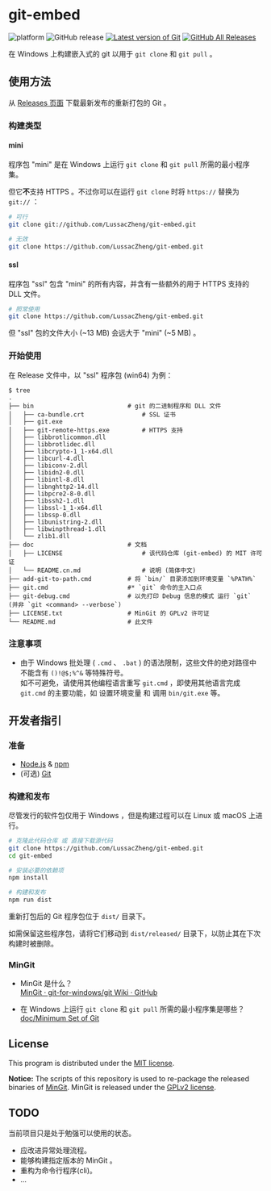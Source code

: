 # git-embed

![platform](https://img.shields.io/badge/platform-Windows-brightgreen?logo=windows)
![GitHub release](https://img.shields.io/github/v/release/LussacZheng/git-embed?include_prereleases&label=build)
[![Latest version of Git](https://img.shields.io/github/v/release/git-for-windows/git?label=git&color=f14e32&logo=git)](https://github.com/git-for-windows/git)
[![GitHub All Releases](https://img.shields.io/github/downloads/LussacZheng/git-embed/total?color=green&logo=github)](https://github.com/LussacZheng/git-embed/releases)

在 Windows 上构建嵌入式的 git 以用于 `git clone` 和 `git pull` 。

## 使用方法

从 [Releases 页面](https://github.com/LussacZheng/git-embed/releases) 下载最新发布的重新打包的 Git 。

### 构建类型

#### mini

程序包 "mini" 是在 Windows 上运行 `git clone` 和 `git pull` 所需的最小程序集。

但它**不**支持 HTTPS 。不过你可以在运行 `git clone` 时将 `https://` 替换为 `git://` ：

```bash
# 可行
git clone git://github.com/LussacZheng/git-embed.git

# 无效
git clone https://github.com/LussacZheng/git-embed.git
```

#### ssl

程序包 "ssl" 包含 "mini" 的所有内容，并含有一些额外的用于 HTTPS 支持的 DLL 文件。

```bash
# 照常使用
git clone https://github.com/LussacZheng/git-embed.git
```

但 "ssl" 包的文件大小 (\~13 MB) 会远大于 "mini" (\~5 MB) 。

### 开始使用

在 Release 文件中，以 "ssl" 程序包 (win64) 为例：

```shell
$ tree
.
├── bin                          # git 的二进制程序和 DLL 文件
│   ├── ca-bundle.crt                # SSL 证书
│   ├── git.exe
│   ├── git-remote-https.exe         # HTTPS 支持
│   ├── libbrotlicommon.dll
│   ├── libbrotlidec.dll
│   ├── libcrypto-1_1-x64.dll
│   ├── libcurl-4.dll
│   ├── libiconv-2.dll
│   ├── libidn2-0.dll
│   ├── libintl-8.dll
│   ├── libnghttp2-14.dll
│   ├── libpcre2-8-0.dll
│   ├── libssh2-1.dll
│   ├── libssl-1_1-x64.dll
│   ├── libssp-0.dll
│   ├── libunistring-2.dll
│   ├── libwinpthread-1.dll
│   └── zlib1.dll
├── doc                          # 文档
│   ├── LICENSE                      # 该代码仓库 (git-embed) 的 MIT 许可证
│   └── README.cn.md                 # 说明 (简体中文)
├── add-git-to-path.cmd          # 将 `bin/` 目录添加到环境变量 `%PATH%`
├── git.cmd                      #* `git` 命令的主入口点
├── git-debug.cmd                # 以先打印 Debug 信息的模式 运行 `git` (并非 `git <command> --verbose`)
├── LICENSE.txt                  # MinGit 的 GPLv2 许可证
└── README.md                    # 此文件
```

### 注意事项

- 由于 Windows 批处理 ( `.cmd` 、 `.bat` ) 的语法限制，这些文件的绝对路径中不能含有 `()!@$;%^&` 等特殊符号。  
  如不可避免，请使用其他编程语言重写 `git.cmd` ，即使用其他语言完成 `git.cmd` 的主要功能，如 设置环境变量 和 调用 `bin/git.exe` 等。

## 开发者指引

### 准备

- [Node.js](https://nodejs.org/en/) & [npm](https://www.npmjs.com/)
- (可选) [Git](https://git-scm.com/)

### 构建和发布

尽管发行的软件包仅用于 Windows ，但是构建过程可以在 Linux 或 macOS 上进行。

```bash
# 克隆此代码仓库 或 直接下载源代码
git clone https://github.com/LussacZheng/git-embed.git
cd git-embed

# 安装必要的依赖项
npm install

# 构建和发布
npm run dist
```

重新打包后的 Git 程序包位于 `dist/` 目录下。

如需保留这些程序包，请将它们移动到 `dist/released/` 目录下，以防止其在下次构建时被删除。

### MinGit

- MinGit 是什么？  
  [MinGit · git-for-windows/git Wiki · GitHub](https://github.com/git-for-windows/git/wiki/MinGit)

- 在 Windows 上运行 `git clone` 和 `git pull` 所需的最小程序集是哪些？  
  [doc/Minimum Set of Git](Minimum-Set-of-Git.md)

## License

This program is distributed under the [MIT license](https://github.com/LussacZheng/git-embed/blob/master/LICENSE).

**Notice:** The scripts of this repository is used to re-package the released binaries of [MinGit](https://github.com/git-for-windows/git). MinGit is released under the [GPLv2 license](https://github.com/git-for-windows/git/blob/master/COPYING).

## TODO

当前项目只是处于勉强可以使用的状态。

- 应改进异常处理流程。
- 能够构建指定版本的 MinGit 。
- 重构为命令行程序(cli)。
- ...
